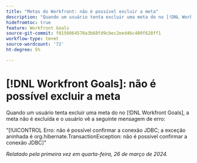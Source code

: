 ```yaml
---
title: "Metas do Workfront: não é possível excluir a meta"
description: "Quando um usuário tenta excluir uma meta do no [!DNL Workfront Goals], a meta não é excluída e o usuário vê uma mensagem de erro."
hidefromtoc: true
feature: Workfront Goals
source-git-commit: f0156064570a3b68fd9cbec2eed46c489f628ff1
workflow-type: tm+mt
source-wordcount: '72'
ht-degree: 5%

---
```



# [!DNL Workfront Goals]: não é possível excluir a meta

Quando um usuário tenta excluir uma meta do no [!DNL Workfront Goals], a meta não é excluída e o usuário vê a seguinte mensagem de erro:

&quot;[!UICONTROL Erro: não é possível confirmar a conexão JDBC; a exceção aninhada é org.hibernate.TransactionException: não é possível confirmar a conexão JDBC]&quot;

_Relatado pela primeira vez em quarta-feira, 26 de março de 2024._
